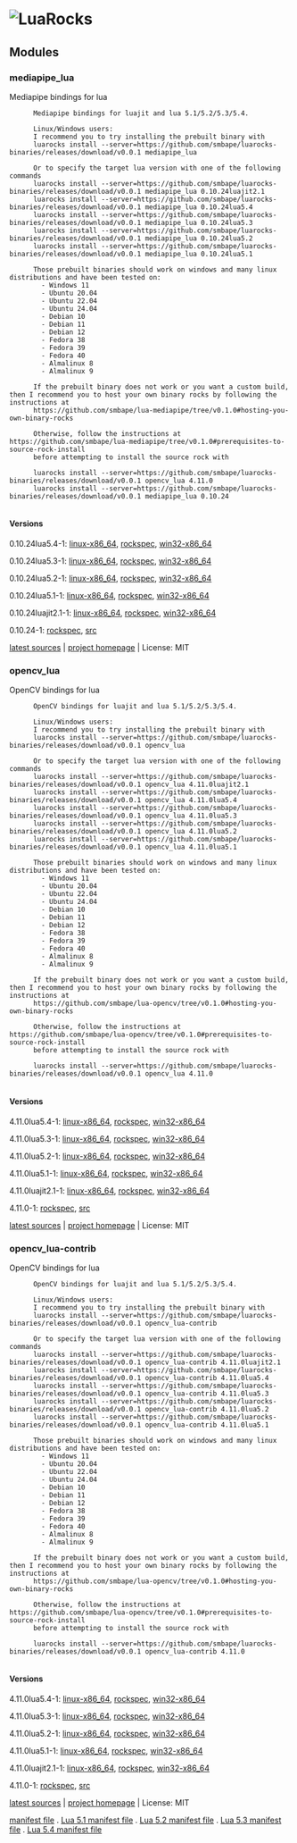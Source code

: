 # ![LuaRocks](https://luarocks.org/static/header_luarocks_name.svg)

## Modules

### mediapipe_lua

Mediapipe bindings for lua

```
      Mediapipe bindings for luajit and lua 5.1/5.2/5.3/5.4.

      Linux/Windows users:
      I recommend you to try installing the prebuilt binary with
      luarocks install --server=https://github.com/smbape/luarocks-binaries/releases/download/v0.0.1 mediapipe_lua

      Or to specify the target lua version with one of the following commands
      luarocks install --server=https://github.com/smbape/luarocks-binaries/releases/download/v0.0.1 mediapipe_lua 0.10.24luajit2.1
      luarocks install --server=https://github.com/smbape/luarocks-binaries/releases/download/v0.0.1 mediapipe_lua 0.10.24lua5.4
      luarocks install --server=https://github.com/smbape/luarocks-binaries/releases/download/v0.0.1 mediapipe_lua 0.10.24lua5.3
      luarocks install --server=https://github.com/smbape/luarocks-binaries/releases/download/v0.0.1 mediapipe_lua 0.10.24lua5.2
      luarocks install --server=https://github.com/smbape/luarocks-binaries/releases/download/v0.0.1 mediapipe_lua 0.10.24lua5.1

      Those prebuilt binaries should work on windows and many linux distributions and have been tested on:
        - Windows 11
        - Ubuntu 20.04
        - Ubuntu 22.04
        - Ubuntu 24.04
        - Debian 10
        - Debian 11
        - Debian 12
        - Fedora 38
        - Fedora 39
        - Fedora 40
        - Almalinux 8
        - Almalinux 9

      If the prebuilt binary does not work or you want a custom build, then I recommend you to host your own binary rocks by following the instructions at
      https://github.com/smbape/lua-mediapipe/tree/v0.1.0#hosting-you-own-binary-rocks

      Otherwise, follow the instructions at https://github.com/smbape/lua-mediapipe/tree/v0.1.0#prerequisites-to-source-rock-install
      before attempting to install the source rock with

      luarocks install --server=https://github.com/smbape/luarocks-binaries/releases/download/v0.0.1 opencv_lua 4.11.0
      luarocks install --server=https://github.com/smbape/luarocks-binaries/releases/download/v0.0.1 mediapipe_lua 0.10.24
   
```

#### Versions

0.10.24lua5.4-1: [linux-x86_64](https://github.com/smbape/luarocks-binaries/releases/download/v0.0.1/mediapipe_lua-0.10.24lua5.4-1.linux-x86_64.rock), [rockspec](https://github.com/smbape/luarocks-binaries/releases/download/v0.0.1/mediapipe_lua-0.10.24lua5.4-1.rockspec), [win32-x86_64](https://github.com/smbape/luarocks-binaries/releases/download/v0.0.1/mediapipe_lua-0.10.24lua5.4-1.win32-x86_64.rock)

0.10.24lua5.3-1: [linux-x86_64](https://github.com/smbape/luarocks-binaries/releases/download/v0.0.1/mediapipe_lua-0.10.24lua5.3-1.linux-x86_64.rock), [rockspec](https://github.com/smbape/luarocks-binaries/releases/download/v0.0.1/mediapipe_lua-0.10.24lua5.3-1.rockspec), [win32-x86_64](https://github.com/smbape/luarocks-binaries/releases/download/v0.0.1/mediapipe_lua-0.10.24lua5.3-1.win32-x86_64.rock)

0.10.24lua5.2-1: [linux-x86_64](https://github.com/smbape/luarocks-binaries/releases/download/v0.0.1/mediapipe_lua-0.10.24lua5.2-1.linux-x86_64.rock), [rockspec](https://github.com/smbape/luarocks-binaries/releases/download/v0.0.1/mediapipe_lua-0.10.24lua5.2-1.rockspec), [win32-x86_64](https://github.com/smbape/luarocks-binaries/releases/download/v0.0.1/mediapipe_lua-0.10.24lua5.2-1.win32-x86_64.rock)

0.10.24lua5.1-1: [linux-x86_64](https://github.com/smbape/luarocks-binaries/releases/download/v0.0.1/mediapipe_lua-0.10.24lua5.1-1.linux-x86_64.rock), [rockspec](https://github.com/smbape/luarocks-binaries/releases/download/v0.0.1/mediapipe_lua-0.10.24lua5.1-1.rockspec), [win32-x86_64](https://github.com/smbape/luarocks-binaries/releases/download/v0.0.1/mediapipe_lua-0.10.24lua5.1-1.win32-x86_64.rock)

0.10.24luajit2.1-1: [linux-x86_64](https://github.com/smbape/luarocks-binaries/releases/download/v0.0.1/mediapipe_lua-0.10.24luajit2.1-1.linux-x86_64.rock), [rockspec](https://github.com/smbape/luarocks-binaries/releases/download/v0.0.1/mediapipe_lua-0.10.24luajit2.1-1.rockspec), [win32-x86_64](https://github.com/smbape/luarocks-binaries/releases/download/v0.0.1/mediapipe_lua-0.10.24luajit2.1-1.win32-x86_64.rock)

0.10.24-1: [rockspec](https://github.com/smbape/luarocks-binaries/releases/download/v0.0.1/mediapipe_lua-0.10.24-1.rockspec), [src](https://github.com/smbape/luarocks-binaries/releases/download/v0.0.1/mediapipe_lua-0.10.24-1.src.rock)

[latest sources]() | [project homepage](https://github.com/smbape/lua-mediapipe) | License: MIT

### opencv_lua

OpenCV bindings for lua

```
      OpenCV bindings for luajit and lua 5.1/5.2/5.3/5.4.

      Linux/Windows users:
      I recommend you to try installing the prebuilt binary with
      luarocks install --server=https://github.com/smbape/luarocks-binaries/releases/download/v0.0.1 opencv_lua

      Or to specify the target lua version with one of the following commands
      luarocks install --server=https://github.com/smbape/luarocks-binaries/releases/download/v0.0.1 opencv_lua 4.11.0luajit2.1
      luarocks install --server=https://github.com/smbape/luarocks-binaries/releases/download/v0.0.1 opencv_lua 4.11.0lua5.4
      luarocks install --server=https://github.com/smbape/luarocks-binaries/releases/download/v0.0.1 opencv_lua 4.11.0lua5.3
      luarocks install --server=https://github.com/smbape/luarocks-binaries/releases/download/v0.0.1 opencv_lua 4.11.0lua5.2
      luarocks install --server=https://github.com/smbape/luarocks-binaries/releases/download/v0.0.1 opencv_lua 4.11.0lua5.1

      Those prebuilt binaries should work on windows and many linux distributions and have been tested on:
        - Windows 11
        - Ubuntu 20.04
        - Ubuntu 22.04
        - Ubuntu 24.04
        - Debian 10
        - Debian 11
        - Debian 12
        - Fedora 38
        - Fedora 39
        - Fedora 40
        - Almalinux 8
        - Almalinux 9

      If the prebuilt binary does not work or you want a custom build, then I recommend you to host your own binary rocks by following the instructions at
      https://github.com/smbape/lua-opencv/tree/v0.1.0#hosting-you-own-binary-rocks

      Otherwise, follow the instructions at https://github.com/smbape/lua-opencv/tree/v0.1.0#prerequisites-to-source-rock-install
      before attempting to install the source rock with

      luarocks install --server=https://github.com/smbape/luarocks-binaries/releases/download/v0.0.1 opencv_lua 4.11.0
   
```

#### Versions

4.11.0lua5.4-1: [linux-x86_64](https://github.com/smbape/luarocks-binaries/releases/download/v0.0.1/opencv_lua-4.11.0lua5.4-1.linux-x86_64.rock), [rockspec](https://github.com/smbape/luarocks-binaries/releases/download/v0.0.1/opencv_lua-4.11.0lua5.4-1.rockspec), [win32-x86_64](https://github.com/smbape/luarocks-binaries/releases/download/v0.0.1/opencv_lua-4.11.0lua5.4-1.win32-x86_64.rock)

4.11.0lua5.3-1: [linux-x86_64](https://github.com/smbape/luarocks-binaries/releases/download/v0.0.1/opencv_lua-4.11.0lua5.3-1.linux-x86_64.rock), [rockspec](https://github.com/smbape/luarocks-binaries/releases/download/v0.0.1/opencv_lua-4.11.0lua5.3-1.rockspec), [win32-x86_64](https://github.com/smbape/luarocks-binaries/releases/download/v0.0.1/opencv_lua-4.11.0lua5.3-1.win32-x86_64.rock)

4.11.0lua5.2-1: [linux-x86_64](https://github.com/smbape/luarocks-binaries/releases/download/v0.0.1/opencv_lua-4.11.0lua5.2-1.linux-x86_64.rock), [rockspec](https://github.com/smbape/luarocks-binaries/releases/download/v0.0.1/opencv_lua-4.11.0lua5.2-1.rockspec), [win32-x86_64](https://github.com/smbape/luarocks-binaries/releases/download/v0.0.1/opencv_lua-4.11.0lua5.2-1.win32-x86_64.rock)

4.11.0lua5.1-1: [linux-x86_64](https://github.com/smbape/luarocks-binaries/releases/download/v0.0.1/opencv_lua-4.11.0lua5.1-1.linux-x86_64.rock), [rockspec](https://github.com/smbape/luarocks-binaries/releases/download/v0.0.1/opencv_lua-4.11.0lua5.1-1.rockspec), [win32-x86_64](https://github.com/smbape/luarocks-binaries/releases/download/v0.0.1/opencv_lua-4.11.0lua5.1-1.win32-x86_64.rock)

4.11.0luajit2.1-1: [linux-x86_64](https://github.com/smbape/luarocks-binaries/releases/download/v0.0.1/opencv_lua-4.11.0luajit2.1-1.linux-x86_64.rock), [rockspec](https://github.com/smbape/luarocks-binaries/releases/download/v0.0.1/opencv_lua-4.11.0luajit2.1-1.rockspec), [win32-x86_64](https://github.com/smbape/luarocks-binaries/releases/download/v0.0.1/opencv_lua-4.11.0luajit2.1-1.win32-x86_64.rock)

4.11.0-1: [rockspec](https://github.com/smbape/luarocks-binaries/releases/download/v0.0.1/opencv_lua-4.11.0-1.rockspec), [src](https://github.com/smbape/luarocks-binaries/releases/download/v0.0.1/opencv_lua-4.11.0-1.src.rock)

[latest sources]() | [project homepage](https://github.com/smbape/lua-opencv) | License: MIT

### opencv_lua-contrib

OpenCV bindings for lua

```
      OpenCV bindings for luajit and lua 5.1/5.2/5.3/5.4.

      Linux/Windows users:
      I recommend you to try installing the prebuilt binary with
      luarocks install --server=https://github.com/smbape/luarocks-binaries/releases/download/v0.0.1 opencv_lua-contrib

      Or to specify the target lua version with one of the following commands
      luarocks install --server=https://github.com/smbape/luarocks-binaries/releases/download/v0.0.1 opencv_lua-contrib 4.11.0luajit2.1
      luarocks install --server=https://github.com/smbape/luarocks-binaries/releases/download/v0.0.1 opencv_lua-contrib 4.11.0lua5.4
      luarocks install --server=https://github.com/smbape/luarocks-binaries/releases/download/v0.0.1 opencv_lua-contrib 4.11.0lua5.3
      luarocks install --server=https://github.com/smbape/luarocks-binaries/releases/download/v0.0.1 opencv_lua-contrib 4.11.0lua5.2
      luarocks install --server=https://github.com/smbape/luarocks-binaries/releases/download/v0.0.1 opencv_lua-contrib 4.11.0lua5.1

      Those prebuilt binaries should work on windows and many linux distributions and have been tested on:
        - Windows 11
        - Ubuntu 20.04
        - Ubuntu 22.04
        - Ubuntu 24.04
        - Debian 10
        - Debian 11
        - Debian 12
        - Fedora 38
        - Fedora 39
        - Fedora 40
        - Almalinux 8
        - Almalinux 9

      If the prebuilt binary does not work or you want a custom build, then I recommend you to host your own binary rocks by following the instructions at
      https://github.com/smbape/lua-opencv/tree/v0.1.0#hosting-you-own-binary-rocks

      Otherwise, follow the instructions at https://github.com/smbape/lua-opencv/tree/v0.1.0#prerequisites-to-source-rock-install
      before attempting to install the source rock with

      luarocks install --server=https://github.com/smbape/luarocks-binaries/releases/download/v0.0.1 opencv_lua-contrib 4.11.0
   
```

#### Versions

4.11.0lua5.4-1: [linux-x86_64](https://github.com/smbape/luarocks-binaries/releases/download/v0.0.1/opencv_lua-contrib-4.11.0lua5.4-1.linux-x86_64.rock), [rockspec](https://github.com/smbape/luarocks-binaries/releases/download/v0.0.1/opencv_lua-contrib-4.11.0lua5.4-1.rockspec), [win32-x86_64](https://github.com/smbape/luarocks-binaries/releases/download/v0.0.1/opencv_lua-contrib-4.11.0lua5.4-1.win32-x86_64.rock)

4.11.0lua5.3-1: [linux-x86_64](https://github.com/smbape/luarocks-binaries/releases/download/v0.0.1/opencv_lua-contrib-4.11.0lua5.3-1.linux-x86_64.rock), [rockspec](https://github.com/smbape/luarocks-binaries/releases/download/v0.0.1/opencv_lua-contrib-4.11.0lua5.3-1.rockspec), [win32-x86_64](https://github.com/smbape/luarocks-binaries/releases/download/v0.0.1/opencv_lua-contrib-4.11.0lua5.3-1.win32-x86_64.rock)

4.11.0lua5.2-1: [linux-x86_64](https://github.com/smbape/luarocks-binaries/releases/download/v0.0.1/opencv_lua-contrib-4.11.0lua5.2-1.linux-x86_64.rock), [rockspec](https://github.com/smbape/luarocks-binaries/releases/download/v0.0.1/opencv_lua-contrib-4.11.0lua5.2-1.rockspec), [win32-x86_64](https://github.com/smbape/luarocks-binaries/releases/download/v0.0.1/opencv_lua-contrib-4.11.0lua5.2-1.win32-x86_64.rock)

4.11.0lua5.1-1: [linux-x86_64](https://github.com/smbape/luarocks-binaries/releases/download/v0.0.1/opencv_lua-contrib-4.11.0lua5.1-1.linux-x86_64.rock), [rockspec](https://github.com/smbape/luarocks-binaries/releases/download/v0.0.1/opencv_lua-contrib-4.11.0lua5.1-1.rockspec), [win32-x86_64](https://github.com/smbape/luarocks-binaries/releases/download/v0.0.1/opencv_lua-contrib-4.11.0lua5.1-1.win32-x86_64.rock)

4.11.0luajit2.1-1: [linux-x86_64](https://github.com/smbape/luarocks-binaries/releases/download/v0.0.1/opencv_lua-contrib-4.11.0luajit2.1-1.linux-x86_64.rock), [rockspec](https://github.com/smbape/luarocks-binaries/releases/download/v0.0.1/opencv_lua-contrib-4.11.0luajit2.1-1.rockspec), [win32-x86_64](https://github.com/smbape/luarocks-binaries/releases/download/v0.0.1/opencv_lua-contrib-4.11.0luajit2.1-1.win32-x86_64.rock)

4.11.0-1: [rockspec](https://github.com/smbape/luarocks-binaries/releases/download/v0.0.1/opencv_lua-contrib-4.11.0-1.rockspec), [src](https://github.com/smbape/luarocks-binaries/releases/download/v0.0.1/opencv_lua-contrib-4.11.0-1.src.rock)

[latest sources]() | [project homepage](https://github.com/smbape/lua-opencv) | License: MIT

[manifest file](https://github.com/smbape/luarocks-binaries/releases/download/v0.0.1/manifest) . [Lua 5.1 manifest file](https://github.com/smbape/luarocks-binaries/releases/download/v0.0.1/manifest-5.1) . [Lua 5.2 manifest file](https://github.com/smbape/luarocks-binaries/releases/download/v0.0.1/manifest-5.2) . [Lua 5.3 manifest file](https://github.com/smbape/luarocks-binaries/releases/download/v0.0.1/manifest-5.3) . [Lua 5.4 manifest file](https://github.com/smbape/luarocks-binaries/releases/download/v0.0.1/manifest-5.4)
